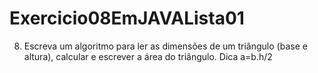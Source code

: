 # Exercicio08EmJAVALista01
8) Escreva um algoritmo para ler as dimensões de um triângulo (base e altura), calcular e escrever a área do triângulo. Dica a=b.h/2 
